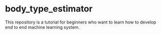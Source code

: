 # body_type_estimator
This repository is a tutorial for beginners who want to learn how to develop end to end machine learning system.
